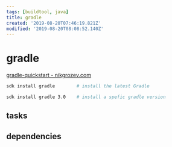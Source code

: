```yaml
---
tags: [buildtool, java]
title: gradle
created: '2019-08-20T07:46:19.821Z'
modified: '2019-08-20T08:08:52.140Z'
---
```


# gradle

[gradle-quickstart - nikgrozev.com](https://nikgrozev.com/2017/02/10/gradle-quickstart/)

```sh
sdk install gradle        # install the latest Gradle

sdk install gradle 3.0    # install a spefic gradle version
```

## tasks

## dependencies
